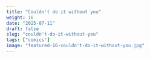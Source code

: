 ```yaml
---
title: "Couldn't do it without you"
weight: 16
date: "2025-07-11"
draft: false
slug: "couldn't-do-it-without-you"
tags: ["comics"]
image: "featured-16-couldn't-do-it-without-you.jpg"
---
```

